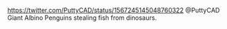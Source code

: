 https://twitter.com/PuttyCAD/status/1567245145048760322 @PuttyCAD Giant Albino Penguins stealing fish from dinosaurs. 
